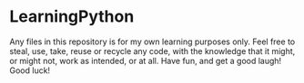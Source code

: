# LearningPython

Any files in this repository is for my own learning purposes only. Feel free to steal, use, take, reuse or recycle any code, with the knowledge that it might, or might not, work as intended, or at all. Have fun, and get a good laugh! Good luck! 
